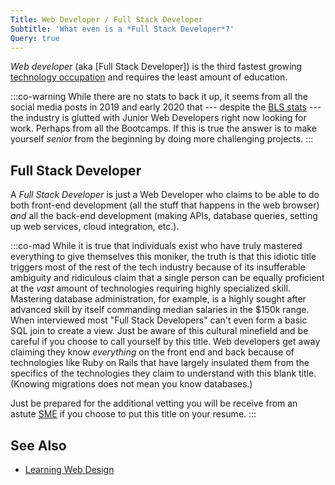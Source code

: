 ```yaml
---
Title: Web Developer / Full Stack Developer
Subtitle: 'What even is a *Full Stack Developer*?'
Query: true
---
```


*Web developer* (aka [Full Stack Developer]) is the third fastest growing [technology occupation](../) and requires the least amount of education.

:::co-warning
While there are no stats to back it up, it seems from all the social media posts in 2019 and early 2020 that --- despite the [BLS stats](../) --- the industry is glutted with Junior Web Developers right now looking for work. Perhaps from all the Bootcamps. If this is true the answer is to make yourself *senior* from the beginning by doing more challenging projects.
:::

## Full Stack Developer

A *Full Stack Developer* is just a Web Developer who claims to be able to do both front-end development (all the stuff that happens in the web browser) *and* all the back-end development (making APIs, database queries, setting up web services, cloud integration, etc.). 

:::co-mad
While it is true that individuals exist who have truly mastered everything to give themselves this moniker, the truth is that this idiotic title triggers most of the rest of the tech industry because of its insufferable ambiguity and ridiculous claim that a single person can be equally proficient at the *vast* amount of technologies requiring highly specialized skill. Mastering database administration, for example,  is a highly sought after advanced skill by itself commanding median salaries in the \$150k range. When interviewed most "Full Stack Developers" can't even form a basic SQL join to create a view. Just be aware of this cultural minefield and be careful if you choose to call yourself by this title. Web developers get away claiming they know *everything* on the front end and back because of technologies like Ruby on Rails that have largely insulated them from the specifics of the technologies they claim to understand with this blank title. (Knowing migrations does not mean you know databases.) 

Just be prepared for the additional vetting you will be receive from an astute [SME](../) if you choose to put this title on your resume. 
:::

## See Also

* [Learning Web Design](/reviews/books/lwd/)
